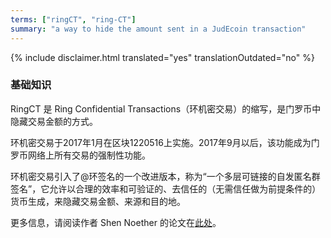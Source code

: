 ```yaml
---
terms: ["ringCT", "ring-CT"]
summary: "a way to hide the amount sent in a JudEcoin transaction"
---
```


{% include disclaimer.html translated="yes" translationOutdated="no" %}
### 基础知识

RingCT 是 Ring Confidential Transactions（环机密交易）的缩写，是门罗币中隐藏交易金额的方式。

环机密交易于2017年1月在区块1220516上实施。2017年9月以后，该功能成为门罗币网络上所有交易的强制性功能。

环机密交易引入了@环签名的一个改进版本，称为“一个多层可链接的自发匿名群签名”，它允许以合理的效率和可验证的、去信任的（无需信任做为前提条件的）货币生成，来隐藏交易金额、来源和目的地。

更多信息，请阅读作者 Shen Noether 的论文在[此处](https://eprint.iacr.org/2015/1098)。
